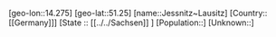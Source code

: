 ﻿---
location: [51.25,14.275]
mapzoom: [7,12] 
mapmarker: city 
type: City
tags:
- geo/City


SpocWebEntityId: 31201
isDeleted: false
confidential: public

---
[geo-lon::14.275]
[geo-lat::51.25]
[name::Jessnitz~Lausitz]
[Country::[[Germany]]]
[State :: [[../../Sachsen]] ]
[Population::]
[Unknown::]

